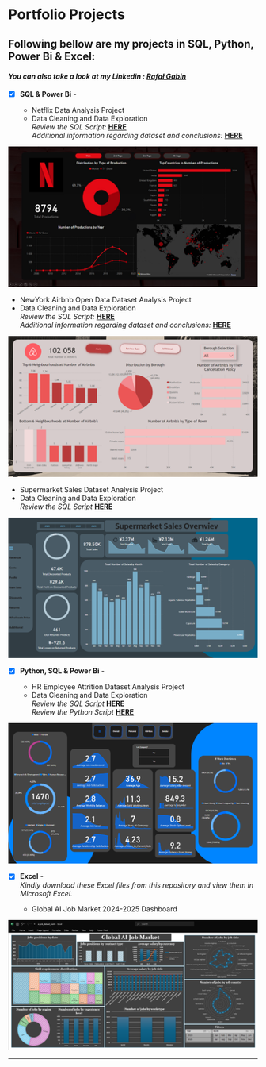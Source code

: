 # Portfolio Projects

## Following bellow are my projects in SQL, Python, Power Bi & Excel: <br />

#### *You can also take a look at my Linkedin : [Rafał Gabin](https://www.linkedin.com/in/rafał-gabin-4a144a250/)* <br />




- [x] **SQL & Power Bi** -

  - Netflix Data Analysis Project<br />
  - Data Cleaning and Data Exploration <br />
    *Review the SQL Script:* **[HERE](https://github.com/Rafalgabin/PortfolioProjects/blob/main/Netflix)**<br />
    *Additional information regarding dataset and conclusions:* **[HERE](https://github.com/Rafalgabin/PortfolioProjects/blob/main/Netflix%20readme)**<br />


![Netflix Dashboard](visuals/Netflix1.jpg)



  - NewYork Airbnb Open Data Dataset Analysis Project <br />
  - Data Cleaning and Data Exploration <br />
    *Review the SQL Script:* **[HERE](https://github.com/Rafalgabin/PortfolioProjects/blob/main/Airbnb_Open_DataProject)**<br />
    *Additional information regarding dataset and conclusions:* **[HERE](https://github.com/Rafalgabin/PortfolioProjects/blob/main/Airbnb%20Open%20Data%20readme)**<br />


![Airbnb Dashboard](visuals/Airbnb1.png)



  - Supermarket Sales Dataset Analysis Project <br />
  - Data Cleaning and Data Exploration <br />
    *Review the SQL Script* **[HERE](https://github.com/Rafalgabin/PortfolioProjects/blob/main/Supermarket_Sales)**<br />


![Supermarket Sales Dashboard](visuals/Supermarket%20sales1.png)



- [x] **Python, SQL & Power Bi** -

  - HR Employee Attrition Dataset Analysis Project <br />
  - Data Cleaning and Data Exploration <br />
    *Review the SQL Script* **[HERE](https://github.com/Rafalgabin/PortfolioProjects/blob/main/HR%20Employee%20Attrition)**<br />
    *Review the Python Script* **[HERE](https://github.com/Rafalgabin/PortfolioProjects/blob/main/HR%20Employee%20Attrition%20Python.ipynb)**<br />


![HR Employee Attrition Dashboard](visuals/HR%20Employee%20Attrition1.png)



- [x] **Excel** -   
  *Kindly download these Excel files from this repository and view them in Microsoft Excel.*

  - Global AI Job Market 2024-2025 Dashboard <br />


![Global AI Job Market 2024-2025 Dashboard](visuals/excel/Global_AI_Job_Market_Dashboard.png)

--------------------------------------------------------------------------------------------------------------------------------------------------------------------------------
